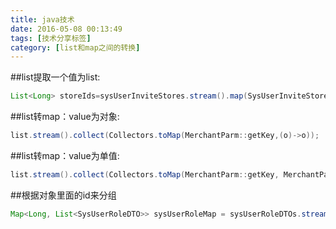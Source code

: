 ```yaml
---
title: java技术
date: 2016-05-08 00:13:49
tags: [技术分享标签]
category: [list和map之间的转换]
---
```


##list提取一个值为list:
```java
List<Long> storeIds=sysUserInviteStores.stream().map(SysUserInviteStore::getStoreId).collect(Collectors.toList());
```

##list转map：value为对象:
```java
list.stream().collect(Collectors.toMap(MerchantParm::getKey,(o)->o));
```

##list转map：value为单值:
```java
list.stream().collect(Collectors.toMap(MerchantParm::getKey, MerchantParm::getVal));
```

##根据对象里面的id来分组
```java
Map<Long, List<SysUserRoleDTO>> sysUserRoleMap = sysUserRoleDTOs.stream().collect(Collectors.groupingBy(SysUserRoleDTO::getStoreId));
```
